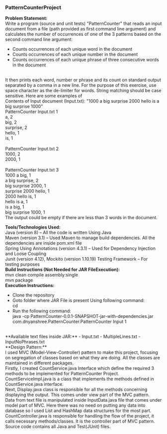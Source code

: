 ### PatternCounterProject

**Problem Statement:**
<br/>Write a program (source and unit tests) "PatternCounter" that reads an input document from a file (path provided as first command line argument) and calculates the number of occurrences of one of the 3 patterns based on the second command line argument:
<br/>
- Counts occurrences of each unique word in the document
- Counts occurrences of each unique number in the document
- Counts occurrences of each unique phrase of three consecutive words in the document
 
<br/>It then prints each word, number or phrase and its count on standard output separated by a comma in a new line. For the purpose of this exercise, use space character as the de-limiter for words. String matching should be case sensitive. Here are some examples of <br/>Contents of Input document (Input.txt): "1000 a big surprise 2000 hello is a big surprise 1000" 
<br/>PatternCounter Input.txt 1
<br/>a, 2
<br/>big, 2
<br/>surprise, 2
<br/>hello, 1
<br/>is, 1 
<br/><br/>PatternCounter Input.txt 2
<br/>1000, 2
<br/>2000, 1 
<br/><br/>PatternCounter Input.txt 3
<br/>1000 a big, 1
<br/>a big surprise, 2
<br/>big surprise 2000, 1
<br/>surprise 2000 hello, 1
<br/>2000 hello is, 1
<br/>hello is a, 1
<br/>is a big, 1
<br/>big surprise 1000, 1 
<br/>The output could be empty if there are less than 3 words in the document.

**Tools/Technologies Used:**
<br/> Java (version 8) – All the code is written Using Java
<br/> Maven (version 3.1) – Used Maven to manage build dependencies. All the dependencies are inside pom.xml file
<br/> Spring Using Annotations (version 4.3.1) – Used for Dependency Injection and Loose Coupling
<br/> Junit (version 4.12), Mockito (version 1.10.19) Testing Framework – For testing purposes
<br/>
**Build Instructions (Not Needed for JAR FileExecution):**
<br/> mvn clean compile assembly:single
<br/> mvn package
<br/>
**Execution Instructions:**
- Clone the repository
- Goto folder where JAR File is present Using following command:
<br/>cd <LocationWhereJARFileIsPresent>
- Run the following command:
<br/>java -cp PatternCounter-0.0.1-SNAPSHOT-jar-with-dependencies.jar com.dnyanshree.PatternCounter.PatternCounter Input 1
<br/>
**Available text files inside JAR:**
- Input.txt
- MultipleLines.txt
- InputNoPhrases.txt 
                      
<br/>
**Design Pattern:**
<br/> I used MVC (Model-View-Controller) pattern to make this project, focusing on segregation of classes based on what they are doing. All the classes are maintained in different packages.
<br/>Firstly, I created CountService.java Interface which define the required 3 methods to be implemented for PatternCounter Project. CountServiceImpl.java is a class that implements the methods defined in CountService.java interface.
<br/>Next, Display.java class is responsible for all the methods concerning displaying the output. This comes under view part of the MVC pattern.
<br/>Data from text file is manipulated inside InputData.java file that comes under model part of MVC. Here there was no need on putting any data into database so I used List and HashMap data structures for the most part.
CountController.java is responsible for handling the flow of the project, it calls necessary methods/classes. It is the controller part of MVC pattern.
<br/> Source code contains all Java and Test(JUnit) files.
